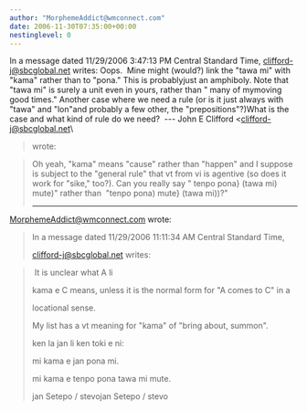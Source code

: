 ```yaml
---
author: "MorphemeAddict@wmconnect.com"
date: 2006-11-30T07:35:00+00:00
nestinglevel: 0
---
```

In a message dated 11/29/2006 3:47:13 PM Central Standard Time, [clifford-j@sbcglobal.net](mailto://clifford-j@sbcglobal.net) writes:
Oops.  Mine might (would?) link the "tawa mi" with "kama" rather than to "pona." This is probablyjust an amphiboly. Note that "tawa mi" is surely a unit even in yours, rather than " many of mymoving good times." Another case where we need a rule (or is it just always with "tawa" and "lon"and probably a few other, the "prepositions"?)What is the case and what kind of rule do we need?  ---
 John E Clifford <[clifford-j@sbcglobal.net](mailto://clifford-j@sbcglobal.net)\
> wrote:

> Oh yeah, "kama" means "cause" rather than "happen" and I suppose is subject to the "general
> rule"
> that vt from vi is agentive (so does it work for "sike," too?). Can you really say " tenpo pona}
> (tawa mi) mute)" rather than  "tenpo pona) mute} (tawa mi))?"
> 
> ---
 [MorphemeAddict@wmconnect.com](mailto://MorphemeAddict@wmconnect.com) wrote:

> 
> 
> In a message dated 11/29/2006 11:11:34 AM Central Standard Time, 
> 
> [clifford-j@sbcglobal.net](mailto://clifford-j@sbcglobal.net) writes:

> 
> 
> 
> 
> 
> 
>  It is unclear what A li
> 
> 
> kama e C means, unless it is the normal form for "A comes to C" in a 
> 
> 
> locational sense.  
> 
> 
> 
> My list has a vt meaning for "kama" of "bring about, summon".  
> 
> ken la jan li ken toki e ni:
> 
> 
> 
> mi kama e jan pona mi.
> 
> mi kama e tenpo pona tawa mi mute.
> 
> 
> 
> jan Setepo / stevojan Setepo / stevo